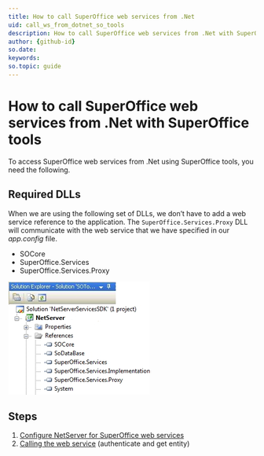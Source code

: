 ```yaml
---
title: How to call SuperOffice web services from .Net
uid: call_ws_from_dotnet_so_tools
description: How to call SuperOffice web services from .Net with SuperOffice tools
author: {github-id}
so.date:
keywords:
so.topic: guide
---
```


# How to call SuperOffice web services from .Net with SuperOffice tools

To access SuperOffice web services from .Net using SuperOffice tools, you need the following.

## Required DLLs

When we are using the following set of DLLs, we don’t have to add a web service reference to the application. The `SuperOffice.Services.Proxy` DLL will communicate with the web service that we have specified in our *app.config* file.

* SOCore
* SuperOffice.Services
* SuperOffice.Services.Proxy

![01 -screenshot][img1]

## Steps

1. [Configure NetServer for SuperOffice web services][1]
2. [Calling the web service][2] (authenticate and get entity)

<!-- Referenced links -->
[1]: config.md
[2]: calling.md

<!-- Referenced images -->
[img1]: media/image001.jpg